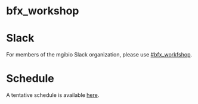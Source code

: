 # bfx_workshop

# Slack
For members of the mgibio Slack organization, please use [#bfx_workfshop](https://mgibio.slack.com/archives/CDE4LQHHD).

# Schedule
A tentative schedule is available [here](https://docs.google.com/document/d/1NEgi0krhzKT9TNxWx7aLcYhiQekeRxPR2NN5l-sxwfU/edit?usp=sharing).
